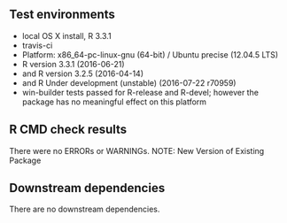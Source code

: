 ## Test environments
* local OS X install, R 3.3.1
* travis-ci
 * Platform: x86_64-pc-linux-gnu (64-bit) / Ubuntu precise (12.04.5 LTS)
 * R version 3.3.1 (2016-06-21)
 * and R version 3.2.5 (2016-04-14)
 * and R Under development (unstable) (2016-07-22 r70959)
* win-builder tests passed for R-release and R-devel; however the package has no meaningful effect on this platform

## R CMD check results
There were no ERRORs or WARNINGs. 
NOTE:  New Version of Existing Package

## Downstream dependencies
There are no downstream dependencies. 
